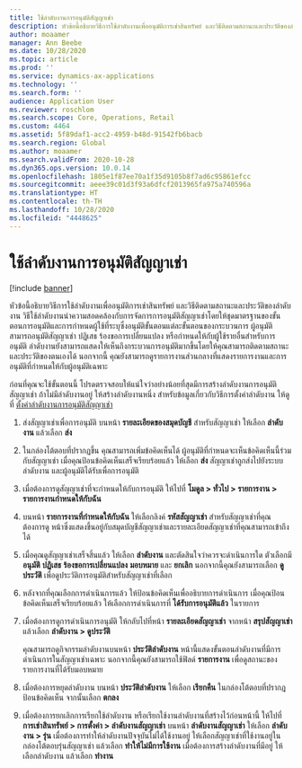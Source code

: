 ```yaml
---
title: ใช้ลำดับงานการอนุมัติสัญญาเช่า
description: หัวข้อนี้อธิบายวิธีการใช้ลำดับงานเพื่ออนุมัติการเช่าสินทรัพย์ และวิธีติดตามสถานะและประวัติของลำดับงาน
author: moaamer
manager: Ann Beebe
ms.date: 10/28/2020
ms.topic: article
ms.prod: ''
ms.service: dynamics-ax-applications
ms.technology: ''
ms.search.form: ''
audience: Application User
ms.reviewer: roschlom
ms.search.scope: Core, Operations, Retail
ms.custom: 4464
ms.assetid: 5f89daf1-acc2-4959-b48d-91542fb6bacb
ms.search.region: Global
ms.author: moaamer
ms.search.validFrom: 2020-10-28
ms.dyn365.ops.version: 10.0.14
ms.openlocfilehash: 1805e1f87ee70a1f35d9105b8f7ad6c95861efcc
ms.sourcegitcommit: aeee39c01d3f93a6dfcf2013965fa975a740596a
ms.translationtype: HT
ms.contentlocale: th-TH
ms.lasthandoff: 10/28/2020
ms.locfileid: "4448625"
---
```

# <a name="use-lease-approval-workflows"></a>ใช้ลำดับงานการอนุมัติสัญญาเช่า

[!include [banner](../includes/banner.md)]

หัวข้อนี้อธิบายวิธีการใช้ลำดับงานเพื่ออนุมัติการเช่าสินทรัพย์ และวิธีติดตามสถานะและประวัติของลำดับงาน วิธีใช้ลำดับงานนำความสอดคล้องกับการจัดการการอนุมัติสัญญาเช่าโดยให้ชุดมาตรฐานของขั้นตอนการอนุมัติและการกำหนดผู้ใช้ที่ระบุซึ่งอนุมัติขั้นตอนแต่ละขั้นตอนของกระบวนการ ผู้อนุมัติสามารถอนุมัติสัญญาเช่า ปฏิเสธ ร้องขอการเปลี่ยนแปลง หรือกำหนดให้กับผู้ใช้รายอื่นสำหรับการอนุมัติ ลำดับงานยังสามารถแสดงให้เห็นถึงกระบวนการอนุมัติมากขึ้นโดยให้คุณสามารถติดตามสถานะและประวัติของตนเองได้ นอกจากนี้ คุณยังสามารถดูรายการงานส่วนกลางที่แสดงรายการงานและการอนุมัติที่กำหนดให้กับผู้อนุมัติเฉพาะ

ก่อนที่คุณจะใช้ขั้นตอนนี้ โปรดตรวจสอบให้แน่ใจว่าอย่างน้อยที่สุดมีการสร้างลำดับงานการอนุมัติสัญญาเช่า ถ้าไม่มีลำดับงานอยู่ ให้สร้างลำดับงานหนึ่ง สำหรับข้อมูลเกี่ยวกับวิธีการตั้งค่าลำดับงาน ให้ดูที่ [ตั้งค่าลำดับงานการอนุมัติสัญญาเช่า](set-up-lease-wrkflw.md)

1. ส่งสัญญาเช่าเพื่อการอนุมัติ บนหน้า **รายละเอียดของสมุดบัญชี** สำหรับสัญญาเช่า ให้เลือก **ลำดับงาน** แล้วเลือก **ส่ง**
2. ในกล่องโต้ตอบที่ปรากฏขึ้น คุณสามารถเพิ่มข้อคิดเห็นได้ ผู้อนุมัติที่กำหนดจะเห็นข้อคิดเห็นนี้ร่วมกับสัญญาเช่า เมื่อคุณป้อนข้อคิดเห็นเสร็จเรียบร้อยแล้ว ให้เลือก **ส่ง** สัญญาเช่าถูกส่งไปยังระบบลำดับงาน และผู้อนุมัติได้รับเพื่อการอนุมัติ
3. เมื่อต้องการดูสัญญาเช่าที่จะกำหนดให้กับการอนุมัติ ให้ไปที่ **โมดูล \> ทั่วไป \> รายการงาน \> รายการงานกำหนดให้กับฉัน**
4. บนหน้า **รายการงานที่กำหนดให้กับฉัน** ให้เลือกลิงค์ **รหัสสัญญาเช่า** สำหรับสัญญาเช่าที่คุณต้องการดู หน้าซึ่งแสดงขึ้นอยู่กับสมุดบัญชีสัญญาเช่าและรายละเอียดสัญญาเช่าที่คุณสามารถเข้าถึงได้
5. เมื่อคุณดูสัญญาเช่าเสร็จสิ้นแล้ว ให้เลือก **ลำดับงาน** และตัดสินใจว่าควรจะดำเนินการใด ตัวเลือกมี **อนุมัติ** **ปฏิเสธ** **ร้องขอการเปลี่ยนแปลง** **มอบหมาย** และ **ยกเลิก** นอกจากนี้คุณยังสามารถเลือก **ดูประวัติ** เพื่อดูประวัติการอนุมัติสำหรับสัญญาเช่าที่เลือก
6. หลังจากที่คุณเลือกการดำเนินการแล้ว ให้ป้อนข้อคิดเห็นเพื่ออธิบายการดำเนินการ เมื่อคุณป้อนข้อคิดเห็นเสร็จเรียบร้อยแล้ว ให้เลือกการดำเนินการที่ **ได้รับการอนุมัติแล้ว** ในรายการ
7. เมื่อต้องการดูการดำเนินการอนุมัติ ให้กลับไปที่หน้า **รายละเอียดสัญญาเช่า** จากหน้า **สรุปสัญญาเช่า** แล้วเลือก **ลำดับงาน \> ดูประวัติ**

    คุณสามารถดูกิจกรรมลำดับงานบนหน้า **ประวัติลำดับงาน** หน้านี้แสดงขั้นตอนลำดับงานที่มีการดำเนินการในสัญญาเช่าเฉพาะ นอกจากนี้คุณยังสามารถใช้ฟิลด์ **รายการงาน** เพื่อดูสถานะของรายการงานที่ได้รับมอบหมาย

8. เมื่อต้องการหยุดลำดับงาน บนหน้า **ประวัติลำดับงาน** ให้เลือก **เรียกคืน** ในกล่องโต้ตอบที่ปรากฎ ป้อนข้อคิดเห็น จากนั้นเลือก **ตกลง**
9. เมื่อต้องการยกเลิกการเรียกใช้ลำดับงาน หรือเรียกใช้งานลำดับงานที่สร้างไว้ก่อนหน้านี้ ให้ไปที่ **การเช่าสินทรัพย์ \> การตั้งค่า \> ลำดับงานสัญญาเช่า** บนหน้า **ลำดับงานสัญญาเช่า** ให้เลือก **ลำดับงาน \> รุ่น** เมื่อต้องการทำให้ลำดับงานปัจจุบันไม่ได้ใช้งานอยู่ ให้เลือกสัญญาเช่าที่ใช้งานอยู่ในกล่องโต้ตอบรุ่นสัญญาเช่า แล้วเลือก **ทำให้ไม่มีการใช้งาน** เมื่อต้องการสร้างลำดับงานที่มีอยู่ ให้เลือกลำดับงาน แล้วเลือก **ทำงาน**

